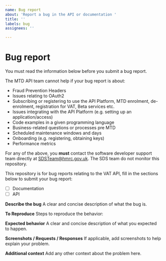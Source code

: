 ```yaml
---
name: Bug report
about: 'Report a bug in the API or documentation '
title: ''
labels: bug
assignees: ''

---
```


# Bug report

You must read the information below before you submit a bug report. 

The MTD API team cannot help if your bug report is about:

- Fraud Prevention Headers
- Issues relating to OAuth2
- Subscribing or registering to use the API Platform, MTD enrolment, de-enrolment, registration for VAT, Beta services etc.
- Issues integrating with the API Platform (e.g. setting up an application/access)
- Code examples in a given programming language
- Business-related questions or processes pre MTD
- Scheduled maintenance windows and days
- Onboarding (e.g. registering, obtaining keys)
- Performance metrics

For any of the above, you **must** contact the software developer support team directly at SDSTeam@hmrc.gov.uk.  The SDS team do not monitor this repository.

This repository is for bug reports relating to the VAT API, fill in the sections below to submit your bug report:


- [ ] Documentation
- [ ] API 

**Describe the bug**
A clear and concise description of what the bug is.

**To Reproduce**
Steps to reproduce the behavior:

**Expected behavior**
A clear and concise description of what you expected to happen.

**Screenshots / Requests / Responses**
If applicable, add screenshots to help explain your problem.

**Additional context**
Add any other context about the problem here.
